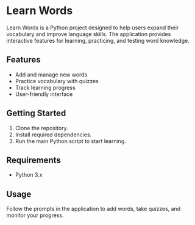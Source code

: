 # Learn Words

Learn Words is a Python project designed to help users expand their vocabulary and improve language skills. The application provides interactive features for learning, practicing, and testing word knowledge.

## Features

- Add and manage new words
- Practice vocabulary with quizzes
- Track learning progress
- User-friendly interface

## Getting Started

1. Clone the repository.
2. Install required dependencies.
3. Run the main Python script to start learning.

## Requirements

- Python 3.x

## Usage

Follow the prompts in the application to add words, take quizzes, and monitor your progress.
